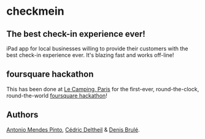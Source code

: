 # checkmein

## The best check-in experience ever!

iPad app for local businesses willing to provide their customers with the best check-in experience ever. It's blazing fast and works off-line!

## foursquare hackathon

This has been done at [Le Camping, Paris](http://www.lecamping.org/home-fr) for the first-ever, round-the-clock, round-the-world [foursquare hackathon](http://blog.foursquare.com/2011/08/17/announcing-the-round-the-clock-round-the-world-foursquare-hackathon/)!

## Authors

[Antonio Mendes Pinto](http://fr.linkedin.com/in/mendesantonio), [Cédric Deltheil](http://about.me/deltheil) & [Denis Brulé](http://dfbrule.com/).
